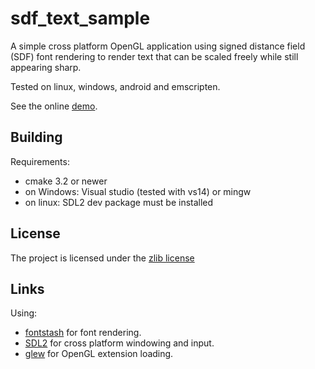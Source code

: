 # sdf_text_sample
A simple cross platform OpenGL application using signed distance field (SDF) font rendering to
render text that can be scaled freely while still appearing sharp.

Tested on linux, windows, android and emscripten.

See the online [demo](https://suikki.github.io/sdf_text_sample/demo/).

## Building
Requirements:
- cmake 3.2 or newer
- on Windows: Visual studio (tested with vs14) or mingw
- on linux: SDL2 dev package must be installed

## License
The project is licensed under the [zlib license](LICENSE.txt)

## Links
 Using:
- [fontstash](https://github.com/memononen/fontstash) for font rendering.
- [SDL2](https://libsdl.org/) for cross platform windowing and input.
- [glew](http://glew.sourceforge.net/) for OpenGL extension loading.
